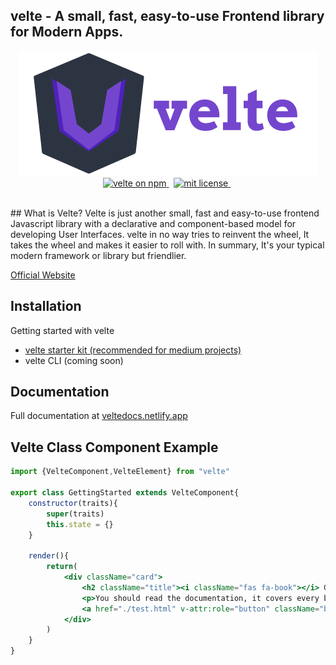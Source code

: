 ## velte - A small, fast, easy-to-use Frontend library for Modern Apps.

<p align="center">

<img src="https://github.com/RoDDy18/velte/blob/main/logo/velte-main.png?raw=true" alt="velte_logo">
<a href="https://www.npmjs.com/@velte/core">
    <img src="https://img.shields.io/npm/v/@velte/core.svg?logo=npm&logoColor=fff&label=NPM+package&color=limegreen" alt="velte on npm" />
</a>&nbsp;
<a href="https://github.com/RoDDy18/velte/blob/main/LICENSE">
    <img src="https://img.shields.io/badge/License-MIT-limegreen.svg" alt="mit license" />
</a>&nbsp;

</p>

<br>
## What is Velte?
Velte is just another small, fast and easy-to-use frontend Javascript library with a declarative and component-based model for developing User Interfaces. velte in no way tries to reinvent the wheel, It takes the wheel and makes it easier to roll with. In summary, It's your typical modern framework or library but friendlier.

[Official Website](https://velte.netlify.app)

## Installation
Getting started with velte
* [velte starter kit (recommended for medium projects)](https://github.com/RoDDy18/velte-starter-kit)
* velte CLI (coming soon)

## Documentation

Full documentation at [veltedocs.netlify.app](https://veltedocs.netlify.app)


## Velte Class Component Example

```jsx
import {VelteComponent,VelteElement} from "velte"

export class GettingStarted extends VelteComponent{
    constructor(traits){
        super(traits)
        this.state = {}
    }

    render(){
        return(
            <div className="card">
                <h2 className="title"><i className="fas fa-book"></i> Getting Started</h2>
                <p>You should read the documentation, it covers every bit of the library.</p>
                <a href="./test.html" v-attr:role="button" className="button">Read the Docs</a>
            </div>
        )
    }
}
```
